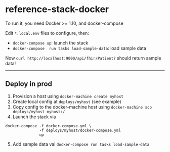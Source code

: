 # reference-stack-docker

To run it, you need Docker >= 1.10, and docker-compose

Edit `*.local.env` files to configure, then:

 * `docker-compose up`: launch the stack
 * `docker-compose  run tasks load-sample-data`: load sample data

Now `curl http://localhost:9000/api/fhir/Patient?` should return sample data!


---

## Deploy in prod

1. Provision a host using `docker-machine create myhost`
2. Create local config at `deploys/myhost` (see example)
3. Copy config to the docker-machine host using `docker-machine scp deploys/myhost myhost:/`
4. Launch the stack via

```
docker-compose -f docker-compose.yml \
               -f deploys/myhost/docker-compose.yml
               up
```

5. Add sample data vai `docker-compose run tasks load-sample-data`
